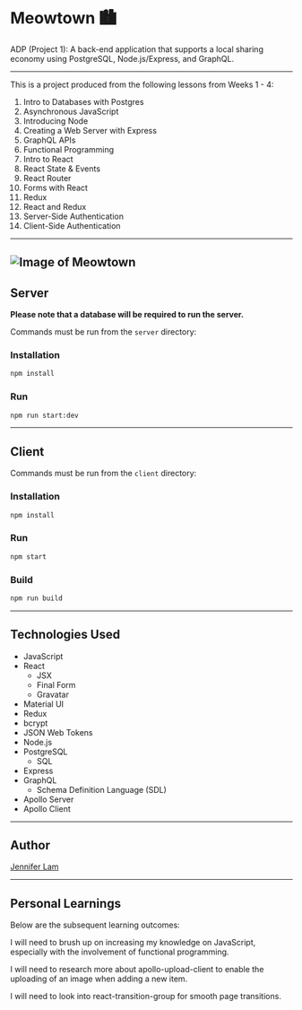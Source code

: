 # Meowtown 🏙

ADP (Project 1): A back-end application that supports a local sharing economy using PostgreSQL, Node.js/Express, and GraphQL.

---

This is a project produced from the following lessons from Weeks 1 - 4:

1. Intro to Databases with Postgres
2. Asynchronous JavaScript
3. Introducing Node
4. Creating a Web Server with Express
5. GraphQL APIs
6. Functional Programming
7. Intro to React
8. React State & Events
9. React Router
10. Forms with React
11. Redux
12. React and Redux
13. Server-Side Authentication
14. Client-Side Authentication

---

## ![Image of Meowtown](https://github.com/nejmal/Meowtown/blob/master/meowtown.png)

## Server

**Please note that a database will be required to run the server.**

Commands must be run from the `server` directory:

### Installation

```bash
npm install
```

### Run

```bash
npm run start:dev
```

---

## Client

Commands must be run from the `client` directory:

### Installation

```bash
npm install
```

### Run

```bash
npm start
```

### Build

```bash
npm run build
```

---

## Technologies Used

- JavaScript
- React
  - JSX
  - Final Form
  - Gravatar
- Material UI
- Redux
- bcrypt
- JSON Web Tokens
- Node.js
- PostgreSQL
  - SQL
- Express
- GraphQL
  - Schema Definition Language (SDL)
- Apollo Server
- Apollo Client

---

## Author

[Jennifer Lam](https://www.linkedin.com/in/jenniferlam-/)

---

## Personal Learnings

Below are the subsequent learning outcomes:

I will need to brush up on increasing my knowledge on JavaScript, especially with the involvement of functional programming.

I will need to research more about apollo-upload-client to enable the uploading of an image when adding a new item.

I will need to look into react-transition-group for smooth page transitions.
